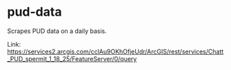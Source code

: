 # pud-data

Scrapes PUD data on a daily basis.

Link: https://services2.arcgis.com/cclAu9OKhOfjeUdr/ArcGIS/rest/services/Chatt_PUD_spermit_1_18_25/FeatureServer/0/query
